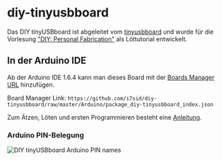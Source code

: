 # diy-tinyusbboard
Das DIY tinyUSBboard ist abgeleitet vom [tinyusbboard](https://github.com/tinyusbboard) und wurde für die Vorlesung ["DIY: Personal Fabrication"](http://www7.cs.fau.de/de/teaching/diy-2015w/) als Löttutorial entwickelt.

## In der Arduino IDE
Ab der Arduino IDE 1.6.4 kann man dieses Board mit der [Boards Manager URL](https://github.com/i7sid/diy-tinyusbboard/raw/master/Arduino/package_diy-tinyusbboard_index.json) hinzufügen.

Board Manager Link: `https://github.com/i7sid/diy-tinyusbboard/raw/master/Arduino/package_diy-tinyusbboard_index.json`

Zum Ätzen, Löten und ersten Programmieren besteht eine [Anleitung](https://github.com/i7sid/diy-tinyusbboard/raw/master/anleitung/anleitung.pdf).
### Arduino PIN-Belegung
![DIY tinyUSBboard Arduino PIN names](https://github.com/i7sid/diy-tinyusbboard/raw/master/anleitung/images/pinout.png)
